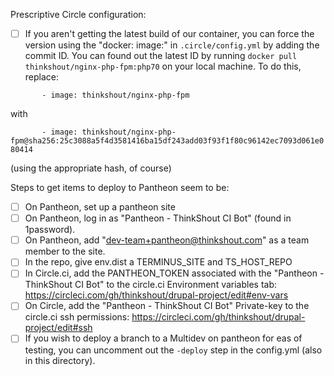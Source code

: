 Prescriptive Circle configuration:
- [ ] If you aren't getting the latest build of our container, you can force the version using the "docker: image:" in `.circle/config.yml` by adding the commit ID. You can found out the latest ID by running `docker pull thinkshout/nginx-php-fpm:php70` on your local machine. To do this, replace:

`       - image: thinkshout/nginx-php-fpm`

with

`       - image: thinkshout/nginx-php-fpm@sha256:25c3088a5f4d3581416ba15df243add03f93f1f80c96142ec7093d061e080414`

(using the appropriate hash, of course)


Steps to get items to deploy to Pantheon seem to be:
- [ ] On Pantheon, set up a pantheon site
- [ ] On Pantheon, log in as "Pantheon - ThinkShout CI Bot" (found in 1password).
- [ ] On Pantheon, add "dev-team+pantheon@thinkshout.com" as a team member to the site.
- [ ] In the repo, give env.dist a TERMINUS_SITE and TS_HOST_REPO
- [ ]  In Circle.ci, add the PANTHEON_TOKEN associated with the "Pantheon - ThinkShout CI Bot" to the circle.ci Environment variables tab:
https://circleci.com/gh/thinkshout/drupal-project/edit#env-vars
- [ ] On Circle, add the "Pantheon - ThinkShout CI Bot" Private-key to the circle.ci ssh permissions: https://circleci.com/gh/thinkshout/drupal-project/edit#ssh
- [ ] If you wish to deploy a branch to a Multidev on pantheon for eas of testing, you can uncomment out the `-deploy` step
in the config.yml (also in this directory).
